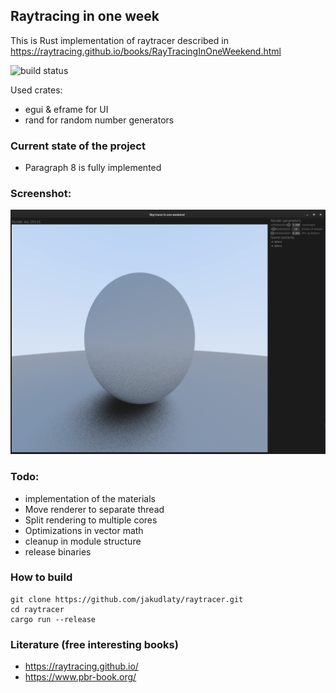 ## Raytracing in one week

This is Rust implementation of raytracer described in https://raytracing.github.io/books/RayTracingInOneWeekend.html

![build status](https://github.com/jakudlaty/raytracer/actions/workflows/rust.yml/badge.svg)

Used crates:
- egui & eframe for UI
- rand for random number generators

### Current state of the project
- Paragraph 8 is fully implemented

### Screenshot:
![screenshot](screenshots/8_5_lambert.png)

### Todo:
- implementation of the materials
- Move renderer to separate thread
- Split rendering to multiple cores
- Optimizations in vector math
- cleanup in module structure
- release binaries

### How to build
```shell
git clone https://github.com/jakudlaty/raytracer.git
cd raytracer
cargo run --release
```

### Literature (free interesting books)
- https://raytracing.github.io/
- https://www.pbr-book.org/
